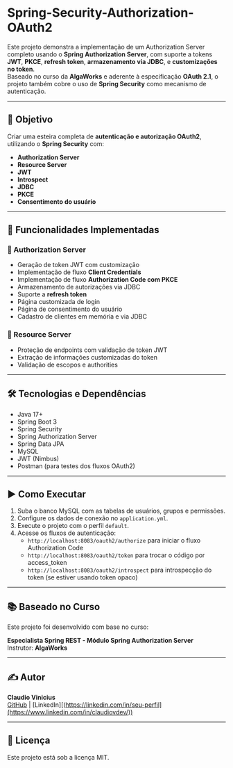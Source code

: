 # Spring-Security-Authorization-OAuth2

Este projeto demonstra a implementação de um Authorization Server completo usando o **Spring Authorization Server**, com suporte a tokens **JWT**, **PKCE**, **refresh token**, **armazenamento via JDBC**, e **customizações no token**.  
Baseado no curso da **AlgaWorks** e aderente à especificação **OAuth 2.1**, o projeto também cobre o uso de **Spring Security** como mecanismo de autenticação.

---

## 🌟 Objetivo

Criar uma esteira completa de **autenticação e autorização OAuth2**, utilizando o **Spring Security** com:

- **Authorization Server**
- **Resource Server**
- **JWT**
- **Introspect**
- **JDBC**
- **PKCE**
- **Consentimento do usuário**

---

## 🧪 Funcionalidades Implementadas

### 🔐 Authorization Server

- Geração de token JWT com customização
- Implementação de fluxo **Client Credentials**
- Implementação de fluxo **Authorization Code com PKCE**
- Armazenamento de autorizações via JDBC
- Suporte a **refresh token**
- Página customizada de login
- Página de consentimento do usuário
- Cadastro de clientes em memória e via JDBC

### 📘 Resource Server

- Proteção de endpoints com validação de token JWT
- Extração de informações customizadas do token
- Validação de escopos e authorities

---

## 🛠️ Tecnologias e Dependências

- Java 17+
- Spring Boot 3
- Spring Security
- Spring Authorization Server
- Spring Data JPA
- MySQL
- JWT (Nimbus)
- Postman (para testes dos fluxos OAuth2)

---

## ▶️ Como Executar

1. Suba o banco MySQL com as tabelas de usuários, grupos e permissões.
2. Configure os dados de conexão no `application.yml`.
3. Execute o projeto com o perfil `default`.
4. Acesse os fluxos de autenticação:
   - `http://localhost:8083/oauth2/authorize` para iniciar o fluxo Authorization Code
   - `http://localhost:8083/oauth2/token` para trocar o código por access_token
   - `http://localhost:8083/oauth2/introspect` para introspecção do token (se estiver usando token opaco)

---

## 📚 Baseado no Curso

Este projeto foi desenvolvido com base no curso:

**Especialista Spring REST - Módulo Spring Authorization Server**  
Instrutor: **AlgaWorks**

---

## ✍️ Autor

**Claudio Vinicius**  
[GitHub]([https://github.com/claudiovdev](https://github.com/claudiovdev)) | [LinkedIn][(https://linkedin.com/in/seu-perfil](https://www.linkedin.com/in/claudiovdev/))  

---

## 📄 Licença

Este projeto está sob a licença MIT.
